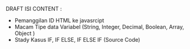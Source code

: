 DRAFT ISI CONTENT :
  - Pemanggilan ID HTML ke javasrcipt
  - Macam Tipe data Variabel (String, Integer, Decimal,  Boolean, Array, Object ) 
  - Stady Kasus IF, IF ELSE, IF ELSE IF (Source Code)
